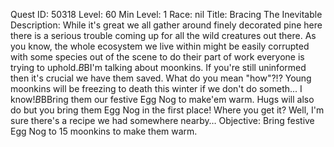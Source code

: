 Quest ID: 50318
Level: 60
Min Level: 1
Race: nil
Title: Bracing The Inevitable
Description: While it's great we all gather around finely decorated pine here there is a serious trouble coming up for all the wild creatures out there. As you know, the whole ecosystem we live within might be easily corrupted with some species out of the scene to do their part of work everyone is trying to uphold.$B$BI'm talking about moonkins. If you're still uninformed then it's crucial we have them saved. What do you mean "how"?!? Young moonkins will be freezing to death this winter if we don't do someth... I know!$B$BBring them our festive Egg Nog to make'em warm. Hugs will also do but you bring them Egg Nog in the first place! Where you get it? Well, I'm sure there's a recipe we had somewhere nearby…
Objective: Bring festive Egg Nog to 15 moonkins to make them warm.
